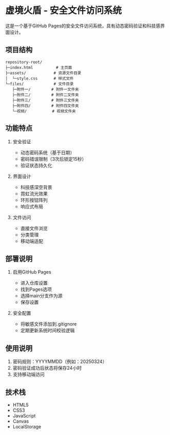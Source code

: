 # 虚境火盾 - 安全文件访问系统

这是一个基于GitHub Pages的安全文件访问系统，具有动态密码验证和科技感界面设计。

## 项目结构

```
repository-root/
├─index.html          # 主页面
├─assets/            # 资源文件目录
│  └─style.css       # 样式文件
└─files/             # 文件目录
   ├─附件一/         # 附件一文件夹
   ├─附件二/         # 附件二文件夹
   ├─附件三/         # 附件三文件夹
   ├─附件四/         # 附件四文件夹
   └─视频/           # 视频文件夹
```

## 功能特点

1. 安全验证
   - 动态密码系统（基于日期）
   - 密码错误限制（3次后锁定15秒）
   - 验证状态持久化

2. 界面设计
   - 科技感深空背景
   - 霓虹流光效果
   - 环形按钮阵列
   - 响应式布局

3. 文件访问
   - 直接文件浏览
   - 分类管理
   - 移动端适配

## 部署说明

1. 启用GitHub Pages
   - 进入仓库设置
   - 找到Pages选项
   - 选择main分支作为源
   - 保存设置

2. 安全配置
   - 将敏感文件添加到.gitignore
   - 定期更新系统时间校验逻辑

## 使用说明

1. 密码规则：YYYYMMDD（例如：20250324）
2. 密码验证成功后状态将保存24小时
3. 支持移动端访问

## 技术栈

- HTML5
- CSS3
- JavaScript
- Canvas
- LocalStorage 